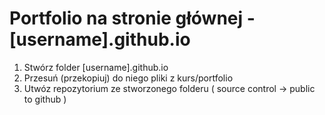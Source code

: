 # Portfolio na stronie głównej - [username].github.io
1. Stwórz folder [username].github.io
2. Przesuń (przekopiuj) do niego pliki z kurs/portfolio
3. Utwóz repozytorium ze stworzonego folderu ( source control -> public to github )